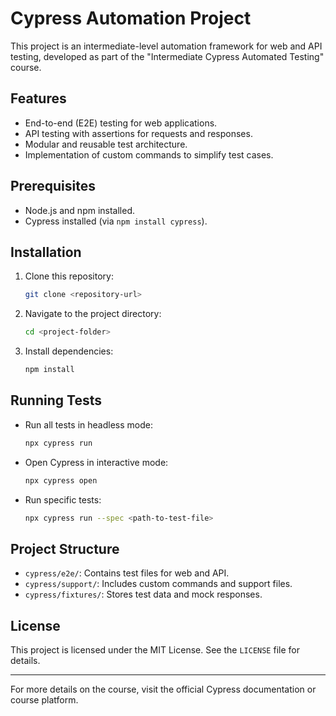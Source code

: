 # Cypress Automation Project

This project is an intermediate-level automation framework for web and API testing, developed as part of the "Intermediate Cypress Automated Testing" course.

## Features

- End-to-end (E2E) testing for web applications.
- API testing with assertions for requests and responses.
- Modular and reusable test architecture.
- Implementation of custom commands to simplify test cases.

## Prerequisites

- Node.js and npm installed.
- Cypress installed (via `npm install cypress`).

## Installation

1. Clone this repository:
   ```bash
   git clone <repository-url>
   ```
2. Navigate to the project directory:
   ```bash
   cd <project-folder>
   ```
3. Install dependencies:
   ```bash
   npm install
   ```

## Running Tests

- Run all tests in headless mode:
  ```bash
  npx cypress run
  ```
- Open Cypress in interactive mode:
  ```bash
  npx cypress open
  ```
- Run specific tests:
  ```bash
  npx cypress run --spec <path-to-test-file>
  ```

## Project Structure

- `cypress/e2e/`: Contains test files for web and API.
- `cypress/support/`: Includes custom commands and support files.
- `cypress/fixtures/`: Stores test data and mock responses.

## License

This project is licensed under the MIT License. See the `LICENSE` file for details.

---

For more details on the course, visit the official Cypress documentation or course platform.

